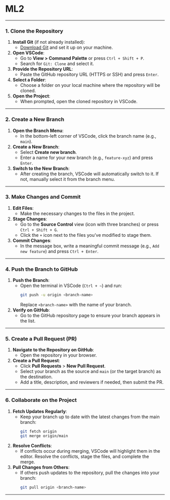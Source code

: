 # ML2

---

### **1. Clone the Repository**
1. **Install Git** (if not already installed):
   - [Download Git](https://git-scm.com/downloads) and set it up on your machine.
2. **Open VSCode**:
   - Go to **View > Command Palette** or press `Ctrl + Shift + P`.
   - Search for `Git: Clone` and select it.
3. **Provide the Repository URL**:
   - Paste the GitHub repository URL (HTTPS or SSH) and press `Enter`.
4. **Select a Folder**:
   - Choose a folder on your local machine where the repository will be cloned.
5. **Open the Project**:
   - When prompted, open the cloned repository in VSCode.

---

### **2. Create a New Branch**
1. **Open the Branch Menu**:
   - In the bottom-left corner of VSCode, click the branch name (e.g., `main`).
2. **Create a New Branch**:
   - Select **Create new branch**.
   - Enter a name for your new branch (e.g., `feature-xyz`) and press `Enter`.
3. **Switch to the New Branch**:
   - After creating the branch, VSCode will automatically switch to it. If not, manually select it from the branch menu.

---

### **3. Make Changes and Commit**
1. **Edit Files**:
   - Make the necessary changes to the files in the project.
2. **Stage Changes**:
   - Go to the **Source Control** view (icon with three branches) or press `Ctrl + Shift + G`.
   - Click the `+` icon next to the files you’ve modified to stage them.
3. **Commit Changes**:
   - In the message box, write a meaningful commit message (e.g., `Add new feature`) and press `Ctrl + Enter`.

---

### **4. Push the Branch to GitHub**
1. **Push the Branch**:
   - Open the terminal in VSCode (`Ctrl + ~`) and run:
     ```bash
     git push -u origin <branch-name>
     ```
     Replace `<branch-name>` with the name of your branch.
2. **Verify on GitHub**:
   - Go to the GitHub repository page to ensure your branch appears in the list.

---

### **5. Create a Pull Request (PR)**
1. **Navigate to the Repository on GitHub**:
   - Open the repository in your browser.
2. **Create a Pull Request**:
   - Click **Pull Requests** > **New Pull Request**.
   - Select your branch as the source and `main` (or the target branch) as the destination.
   - Add a title, description, and reviewers if needed, then submit the PR.

---

### **6. Collaborate on the Project**
1. **Fetch Updates Regularly**:
   - Keep your branch up to date with the latest changes from the main branch:
     ```bash
     git fetch origin
     git merge origin/main
     ```
2. **Resolve Conflicts**:
   - If conflicts occur during merging, VSCode will highlight them in the editor. Resolve the conflicts, stage the files, and complete the merge.
3. **Pull Changes from Others**:
   - If others push updates to the repository, pull the changes into your branch:
     ```bash
     git pull origin <branch-name>
     ```

---
